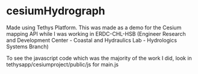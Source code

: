# cesiumHydrograph
Made using Tethys Platform. This was made as a demo for the Cesium mapping API while I was working in ERDC-CHL-HSB (Engineer Research and Development Center - Coastal and Hydraulics Lab - Hydrologics Systems Branch)

To see the javascript code which was the majority of the work I did, look in tethysapp/cesiumproject/public/js for main.js
